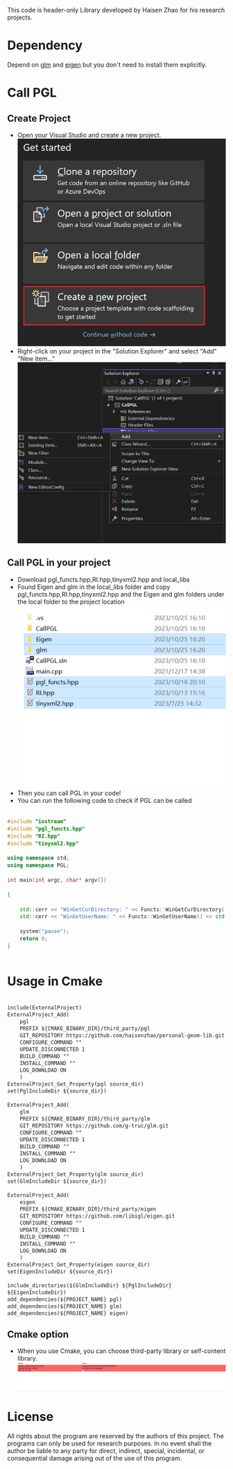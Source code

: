 This code is header-only Library developed by Haisen Zhao for his research projects.

# Dependency

Depend on [glm](https://github.com/g-truc/glm.git) and [eigen](https://github.com/libigl/eigen.git) but you don't need to install them explicitly.


# Call PGL

## Create Project
- Open your Visual Studio and create a new project.![image-create_a_new_project](images/image-create_a_new_project.png)
- Right-click on your project in the "Solution Explorer" and select "Add" "New item..."![add-item](images/add-item.png)

## Call PGL in your project
- Download pgl\_functs.hpp,RI.hpp,tinyxml2.hpp and local\_libs
- Found Eigen and glm in the local_libs folder and copy pgl\_functs.hpp,RI.hpp,tinyxml2.hpp and the Eigen and glm folders under the local folder to the project location![move_file](images/move_file.png)
- Then you can call PGL in your code!
- You can run the following code to check if PGL can be called

```cpp

#include "iostream"
#include "pgl_functs.hpp"
#include "RI.hpp"
#include "tinyxml2.hpp"

using namespace std;
using namespace PGL;

int main(int argc, char* argv[])

{

	std::cerr << "WinGetCurDirectory: " << Functs::WinGetCurDirectory() << std::endl;
	std::cerr << "WinGetUserName: " << Functs::WinGetUserName() << std::endl;
	
	system("pause");
	return 0;
}
 
```


# Usage in Cmake

```

include(ExternalProject)
ExternalProject_Add(
    pgl
    PREFIX ${CMAKE_BINARY_DIR}/third_party/pgl
    GIT_REPOSITORY https://github.com/haisenzhao/personal-geom-lib.git
    CONFIGURE_COMMAND ""
	UPDATE_DISCONNECTED 1
    BUILD_COMMAND ""
    INSTALL_COMMAND ""
    LOG_DOWNLOAD ON
    )
ExternalProject_Get_Property(pgl source_dir)
set(PglIncludeDir ${source_dir})

ExternalProject_Add(
    glm
    PREFIX ${CMAKE_BINARY_DIR}/third_party/glm
    GIT_REPOSITORY https://github.com/g-truc/glm.git
    CONFIGURE_COMMAND ""
	UPDATE_DISCONNECTED 1
    BUILD_COMMAND ""
    INSTALL_COMMAND ""
    LOG_DOWNLOAD ON
    )
ExternalProject_Get_Property(glm source_dir)
set(GlmIncludeDir ${source_dir})

ExternalProject_Add(
    eigen
    PREFIX ${CMAKE_BINARY_DIR}/third_party/eigen
    GIT_REPOSITORY https://github.com/libigl/eigen.git
    CONFIGURE_COMMAND ""
	UPDATE_DISCONNECTED 1
    BUILD_COMMAND ""
    INSTALL_COMMAND ""
    LOG_DOWNLOAD ON
    )
ExternalProject_Get_Property(eigen source_dir)
set(EigenIncludeDir ${source_dir})

include_directories(${GlmIncludeDir} ${PglIncludeDir} ${EigenIncludeDir})
add_dependencies(${PROJECT_NAME} pgl)
add_dependencies(${PROJECT_NAME} glm)
add_dependencies(${PROJECT_NAME} eigen)
```
## Cmake option
- When you use Cmake, you can choose third-party library or self-content library.![cmake_option](images/cmake_option.png)

# License
All rights about the program are reserved by the authors of this project. The programs can only be used for research purposes. In no event shall the author be liable to any party for direct, indirect, special, incidental, or consequential damage arising out of the use of this program.
